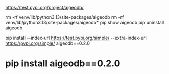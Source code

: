 
https://test.pypi.org/project/aigeodb/

rm -rf venv/lib/python3.13/site-packages/aigeodb
rm -rf venv/lib/python3.13/site-packages/aigeodb*
pip show aigeodb
pip uninstall aigeodb

pip install --index-url https://test.pypi.org/simple/ --extra-index-url https://pypi.org/simple/ aigeodb==0.2.0


# pip install aigeodb==0.2.0